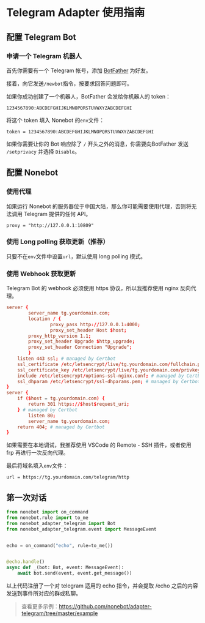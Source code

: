 # Telegram Adapter 使用指南

## 配置 Telegram Bot

### 申请一个 Telegram 机器人

首先你需要有一个 Telegram 帐号，添加 [BotFather](https://t.me/botfather) 为好友。

接着，向它发送`/newbot`指令，按要求回答问题即可。

如果你成功创建了一个机器人，BotFather 会发给你机器人的 token：

```plain
1234567890:ABCDEFGHIJKLMNOPQRSTUVWXYZABCDEFGHI
```

将这个 token 填入 Nonebot 的`env`文件：

```dotenv
token = 1234567890:ABCDEFGHIJKLMNOPQRSTUVWXYZABCDEFGHI
```

如果你需要让你的 Bot 响应除了 `/` 开头之外的消息，你需要向BotFather 发送 `/setprivacy` 并选择 `Disable`。

## 配置 Nonebot

### 使用代理

如果运行 Nonebot 的服务器位于中国大陆，那么你可能需要使用代理，否则将无法调用 Telegram 提供的任何 API。

```dotenv
proxy = "http://127.0.0.1:10809"
```

### 使用 Long polling 获取更新（推荐）

只要不在`env`文件中设置`url`，默认使用 long polling 模式。

### 使用 Webhook 获取更新

Telegram Bot 的 webhook 必须使用 https 协议，所以我推荐使用 nginx 反向代理。

```conf
server {
        server_name tg.yourdomain.com;
        location / {
                proxy_pass http://127.0.0.1:4000;
                proxy_set_header Host $host;
        proxy_http_version 1.1;
        proxy_set_header Upgrade $http_upgrade;
        proxy_set_header Connection "Upgrade";
        }
    listen 443 ssl; # managed by Certbot
    ssl_certificate /etc/letsencrypt/live/tg.yourdomain.com/fullchain.pem; # managed by Certbot
    ssl_certificate_key /etc/letsencrypt/live/tg.yourdomain.com/privkey.pem; # managed by Certbot
    include /etc/letsencrypt/options-ssl-nginx.conf; # managed by Certbot
    ssl_dhparam /etc/letsencrypt/ssl-dhparams.pem; # managed by Certbot
}
server {
    if ($host = tg.yourdomain.com) {
        return 301 https://$host$request_uri;
    } # managed by Certbot
        listen 80;
        server_name tg.yourdomain.com;
    return 404; # managed by Certbot
}
```

如果需要在本地调试，我推荐使用 VSCode 的 Remote - SSH 插件，或者使用 frp 再进行一次反向代理。

最后将域名填入`env`文件：

```dotenv
url = https://tg.yourdomain.com/telegram/http
```

## 第一次对话

```python
from nonebot import on_command
from nonebot.rule import to_me
from nonebot_adapter_telegram import Bot
from nonebot_adapter_telegram.event import MessageEvent


echo = on_command("echo", rule=to_me())


@echo.handle()
async def _(bot: Bot, event: MessageEvent):
    await bot.send(event, event.get_message())
```

以上代码注册了一个对 telegram 适用的 echo 指令，并会提取 /echo 之后的内容发送到事件所对应的群或私聊。

> 查看更多示例：https://github.com/nonebot/adapter-telegram/tree/master/example
